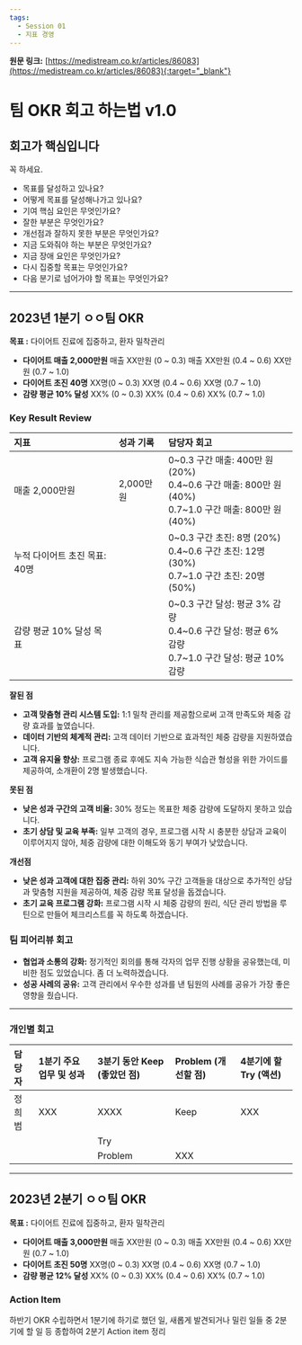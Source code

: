 ```yaml
---
tags:
  - Session 01
  - 지표 경영
---
```

**원문 링크:** [https://medistream.co.kr/articles/86083](https://medistream.co.kr/articles/86083){:target="_blank"}

# 팀 OKR 회고 하는법 v1.0

## 회고가 핵심입니다
꼭 하세요.

- 목표를 달성하고 있나요?
- 어떻게 목표를 달성해나가고 있나요?
- 기여 핵심 요인은 무엇인가요?
- 잘한 부분은 무엇인가요?
- 개선점과 잘하지 못한 부분은 무엇인가요?
- 지금 도와줘야 하는 부분은 무엇인가요?
- 지금 장애 요인은 무엇인가요?
- 다시 집중할 목표는 무엇인가요? 
- 다음 분기로 넘어가야 할 목표는 무엇인가요?

---

## 2023년 1분기 ㅇㅇ팀 OKR

**목표 :** 다이어트 진료에 집중하고, 환자 밀착관리

- **다이어트 매출 2,000만원**
  매출 XX만원 (0 ~ 0.3) 매출 XX만원 (0.4 ~ 0.6) XX만원 (0.7 ~ 1.0)
- **다이어트 초진 40명**
  XX명(0 ~ 0.3) XX명 (0.4 ~ 0.6) XX명 (0.7 ~ 1.0)
- **감량 평균 10% 달성**
  XX% (0 ~ 0.3) XX% (0.4 ~ 0.6) XX% (0.7 ~ 1.0)

### Key Result Review

| 지표 | 성과 기록 | 담당자 회고 |
| :--- | :--- | :--- |
| 매출 2,000만원 | 2,000만 원 | 0~0.3 구간 매출: 400만 원 (20%)​<br>0.4~0.6 구간 매출: 800만 원 (40%)​<br>0.7~1.0 구간 매출: 800만 원 (40%)​ |
| 누적 다이어트 초진 목표: 40명 | | 0~0.3 구간 초진: 8명 (20%)​<br>0.4~0.6 구간 초진: 12명 (30%)​<br>0.7~1.0 구간 초진: 20명 (50%)​ |
| 감량 평균 10% 달성 목표 | | 0~0.3 구간 달성: 평균 3% 감량​<br>0.4~0.6 구간 달성: 평균 6% 감량​<br>0.7~1.0 구간 달성: 평균 10% 감량 |

**잘된 점**

-   **고객 맞춤형 관리 시스템 도입:** 1:1 밀착 관리를 제공함으로써 고객 만족도와 체중 감량 효과를 높였습니다.
-   **데이터 기반의 체계적 관리:** 고객 데이터 기반으로 효과적인 체중 감량을 지원하였습니다.  
-   **고객 유지율 향상:** 프로그램 종료 후에도 지속 가능한 식습관 형성을 위한 가이드를 제공하여, 소개환이 2명 발생했습니다. 

**못된 점** 

-   **낮은 성과 구간의 고객 비율:** 30% 정도는 목표한 체중 감량에 도달하지 못하고 있습니다.​
-   **초기 상담 및 교육 부족:** 일부 고객의 경우, 프로그램 시작 시 충분한 상담과 교육이 이루어지지 않아, 체중 감량에 대한 이해도와 동기 부여가 낮았습니다.​

**개선점**

-   **낮은 성과 고객에 대한 집중 관리:** 하위 30% 구간 고객들을 대상으로 추가적인 상담과 맞춤형 지원을 제공하여, 체중 감량 목표 달성을 돕겠습니다.​
-   **초기 교육 프로그램 강화:** 프로그램 시작 시 체중 감량의 원리, 식단 관리 방법을 루틴으로 만들어 체크리스트를 꼭 하도록 하겠습니다. 

### 팀 피어리뷰 회고

-   **협업과 소통의 강화:** 정기적인 회의를 통해 각자의 업무 진행 상황을 공유했는데, 미비한 점도 있었습니다. 좀 더 노력하겠습니다.
-   **성공 사례의 공유:** 고객 관리에서 우수한 성과를 낸 팀원의 사례를 공유가 가장 좋은 영향을 줬습니다. 

---

### 개인별 회고

| 담당자 | 1분기 주요 업무 및 성과 | 3분기 동안 Keep (좋았던 점) | Problem (개선할 점) | 4분기에 할 Try (액션) |
| :--- | :--- | :--- | :--- | :--- |
| 정희범 | XXX | XXXX | Keep | XXX |
| | | Try | | |
| | | Problem | XXX | |

---

## 2023년 2분기 ㅇㅇ팀 OKR

**목표 :** 다이어트 진료에 집중하고, 환자 밀착관리

- **다이어트 매출 3,000만원**
  매출 XX만원 (0 ~ 0.3) 매출 XX만원 (0.4 ~ 0.6) XX만원 (0.7 ~ 1.0)
- **다이어트 초진 50명**
  XX명(0 ~ 0.3) XX명 (0.4 ~ 0.6) XX명 (0.7 ~ 1.0)
- **감량 평균 12% 달성**
  XX% (0 ~ 0.3) XX% (0.4 ~ 0.6) XX% (0.7 ~ 1.0)

### Action Item

하반기 OKR 수립하면서 1분기에 하기로 했던 일, 새롭게 발견되거나 밀린 일들 중 2분기에 할 일 등 종합하여 2분기 Action item 정리
